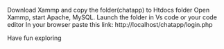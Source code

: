 Download Xammp and copy the folder(chatapp) to Htdocs folder
Open Xammp, start Apache, MySQL.
Launch the folder in Vs code or your code editor
In your browser paste this link: http://localhost/chatapp/login.php

Have fun exploring
